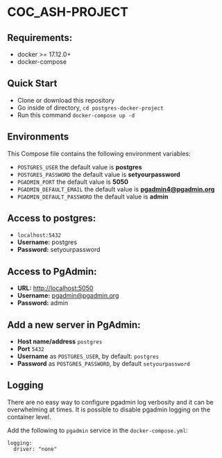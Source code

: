 # COC_ASH-PROJECT

## Requirements:
* docker >= 17.12.0+
* docker-compose

## Quick Start
* Clone or download this repository
* Go inside of directory,  `cd postgres-docker-project`
* Run this command `docker-compose up -d`


## Environments
This Compose file contains the following environment variables:

* `POSTGRES_USER` the default value is **postgres**
* `POSTGRES_PASSWORD` the default value is **setyourpassword**
* `PGADMIN_PORT` the default value is **5050**
* `PGADMIN_DEFAULT_EMAIL` the default value is **pgadmin4@pgadmin.org**
* `PGADMIN_DEFAULT_PASSWORD` the default value is **admin**

## Access to postgres: 
* `localhost:5432`
* **Username:** postgres 
* **Password:** setyourpassword 

## Access to PgAdmin: 
* **URL:** [http://localhost:5050](http://localhost:5050)
* **Username:** pgadmin@pgadmin.org 
* **Password:** admin 

## Add a new server in PgAdmin:
* **Host name/address** `postgres`
* **Port** `5432`
* **Username** as `POSTGRES_USER`, by default: `postgres`
* **Password** as `POSTGRES_PASSWORD`, by default `setyourpassword`


## Logging

There are no easy way to configure pgadmin log verbosity and it can be overwhelming at times. It is possible to disable pgadmin logging on the container level.

Add the following to `pgadmin` service in the `docker-compose.yml`:

```
logging:
  driver: "none"
```
